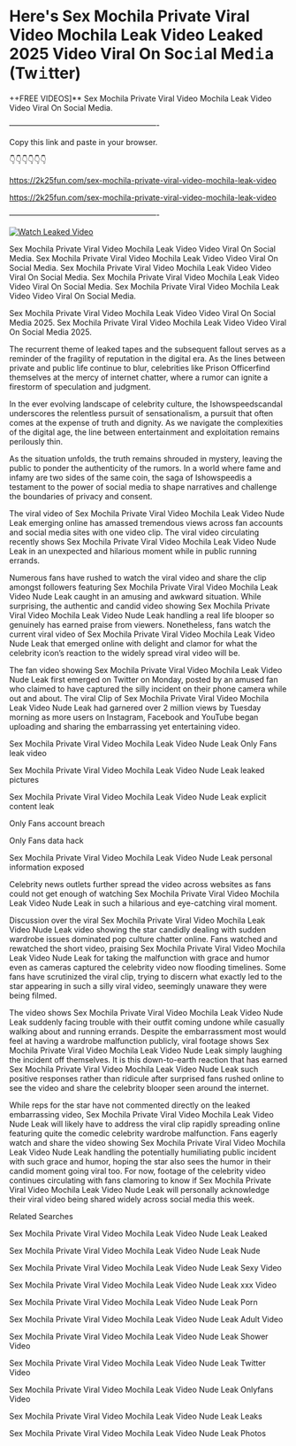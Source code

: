 # Here's Sex Mochila Private Viral Video Mochila Leak Video Leaked 2025 Video Viral On Soc𝚒al Med𝚒a (Tw𝚒tter)

++FREE VIDEOS]** Sex Mochila Private Viral Video Mochila Leak Video Video Viral On Social Media.

———————————————————-

Copy this link and paste in your browser.

👇👇👇👇👇👇

https://2k25fun.com/sex-mochila-private-viral-video-mochila-leak-video

https://2k25fun.com/sex-mochila-private-viral-video-mochila-leak-video

———————————————————-

[![Watch Leaked Video](https://miro.medium.com/v2/resize:fit:828/format:webp/1*cilzJN44JGOrTw9NJCrNHA.gif "Watch Leaked Video")](https://2k25fun.com/sex-mochila-private-viral-video-mochila-leak-video)

Sex Mochila Private Viral Video Mochila Leak Video Video Viral On Social Media. Sex Mochila Private Viral Video Mochila Leak Video Video Viral On Social Media. Sex Mochila Private Viral Video Mochila Leak Video Video Viral On Social Media. Sex Mochila Private Viral Video Mochila Leak Video Video Viral On Social Media. Sex Mochila Private Viral Video Mochila Leak Video Video Viral On Social Media.

Sex Mochila Private Viral Video Mochila Leak Video Video Viral On Social Media 2025. Sex Mochila Private Viral Video Mochila Leak Video Video Viral On Social Media 2025.

The recurrent theme of leaked tapes and the subsequent fallout serves as a reminder of the fragility of reputation in the digital era. As the lines between private and public life continue to blur, celebrities like Prison Officerfind themselves at the mercy of internet chatter, where a rumor can ignite a firestorm of speculation and judgment.

In the ever evolving landscape of celebrity culture, the Ishowspeedscandal underscores the relentless pursuit of sensationalism, a pursuit that often comes at the expense of truth and dignity. As we navigate the complexities of the digital age, the line between entertainment and exploitation remains perilously thin.

As the situation unfolds, the truth remains shrouded in mystery, leaving the public to ponder the authenticity of the rumors. In a world where fame and infamy are two sides of the same coin, the saga of Ishowspeedis a testament to the power of social media to shape narratives and challenge the boundaries of privacy and consent.

The viral video of Sex Mochila Private Viral Video Mochila Leak Video Nude Leak emerging online has amassed tremendous views across fan accounts and social media sites with one video clip. The viral video circulating recently shows Sex Mochila Private Viral Video Mochila Leak Video Nude Leak in an unexpected and hilarious moment while in public running errands.

Numerous fans have rushed to watch the viral video and share the clip amongst followers featuring Sex Mochila Private Viral Video Mochila Leak Video Nude Leak caught in an amusing and awkward situation. While surprising, the authentic and candid video showing Sex Mochila Private Viral Video Mochila Leak Video Nude Leak handling a real life blooper so genuinely has earned praise from viewers. Nonetheless, fans watch the current viral video of Sex Mochila Private Viral Video Mochila Leak Video Nude Leak that emerged online with delight and clamor for what the celebrity icon’s reaction to the widely spread viral video will be.

The fan video showing Sex Mochila Private Viral Video Mochila Leak Video Nude Leak first emerged on Twitter on Monday, posted by an amused fan who claimed to have captured the silly incident on their phone camera while out and about. The viral Clip of Sex Mochila Private Viral Video Mochila Leak Video Nude Leak had garnered over 2 million views by Tuesday morning as more users on Instagram, Facebook and YouTube began uploading and sharing the embarrassing yet entertaining video.

Sex Mochila Private Viral Video Mochila Leak Video Nude Leak Only Fans leak video

Sex Mochila Private Viral Video Mochila Leak Video Nude Leak leaked pictures

Sex Mochila Private Viral Video Mochila Leak Video Nude Leak explicit content leak

Only Fans account breach

Only Fans data hack

Sex Mochila Private Viral Video Mochila Leak Video Nude Leak personal information exposed

Celebrity news outlets further spread the video across websites as fans could not get enough of watching Sex Mochila Private Viral Video Mochila Leak Video Nude Leak in such a hilarious and eye-catching viral moment.

Discussion over the viral Sex Mochila Private Viral Video Mochila Leak Video Nude Leak video showing the star candidly dealing with sudden wardrobe issues dominated pop culture chatter online. Fans watched and rewatched the short video, praising Sex Mochila Private Viral Video Mochila Leak Video Nude Leak for taking the malfunction with grace and humor even as cameras captured the celebrity video now flooding timelines. Some fans have scrutinized the viral clip, trying to discern what exactly led to the star appearing in such a silly viral video, seemingly unaware they were being filmed.

The video shows Sex Mochila Private Viral Video Mochila Leak Video Nude Leak suddenly facing trouble with their outfit coming undone while casually walking about and running errands. Despite the embarrassment most would feel at having a wardrobe malfunction publicly, viral footage shows Sex Mochila Private Viral Video Mochila Leak Video Nude Leak simply laughing the incident off themselves. It is this down-to-earth reaction that has earned Sex Mochila Private Viral Video Mochila Leak Video Nude Leak such positive responses rather than ridicule after surprised fans rushed online to see the video and share the celebrity blooper seen around the internet.

While reps for the star have not commented directly on the leaked embarrassing video, Sex Mochila Private Viral Video Mochila Leak Video Nude Leak will likely have to address the viral clip rapidly spreading online featuring quite the comedic celebrity wardrobe malfunction. Fans eagerly watch and share the video showing Sex Mochila Private Viral Video Mochila Leak Video Nude Leak handling the potentially humiliating public incident with such grace and humor, hoping the star also sees the humor in their candid moment going viral too. For now, footage of the celebrity video continues circulating with fans clamoring to know if Sex Mochila Private Viral Video Mochila Leak Video Nude Leak will personally acknowledge their viral video being shared widely across social media this week.

Related Searches

Sex Mochila Private Viral Video Mochila Leak Video Nude Leak Leaked

Sex Mochila Private Viral Video Mochila Leak Video Nude Leak Nude

Sex Mochila Private Viral Video Mochila Leak Video Nude Leak Sexy Video

Sex Mochila Private Viral Video Mochila Leak Video Nude Leak xxx Video

Sex Mochila Private Viral Video Mochila Leak Video Nude Leak Porn

Sex Mochila Private Viral Video Mochila Leak Video Nude Leak Adult Video

Sex Mochila Private Viral Video Mochila Leak Video Nude Leak Shower Video

Sex Mochila Private Viral Video Mochila Leak Video Nude Leak Twitter Video

Sex Mochila Private Viral Video Mochila Leak Video Nude Leak Onlyfans Video

Sex Mochila Private Viral Video Mochila Leak Video Nude Leak Leaks

Sex Mochila Private Viral Video Mochila Leak Video Nude Leak Photos